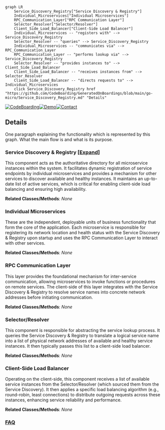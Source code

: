 ```mermaid
graph LR
    Service_Discovery_Registry["Service Discovery & Registry"]
    Individual_Microservices["Individual Microservices"]
    RPC_Communication_Layer["RPC Communication Layer"]
    Selector_Resolver["Selector/Resolver"]
    Client_Side_Load_Balancer["Client-Side Load Balancer"]
    Individual_Microservices -- "registers with" --> Service_Discovery_Registry
    Selector_Resolver -- "queries" --> Service_Discovery_Registry
    Individual_Microservices -- "communicates via" --> RPC_Communication_Layer
    RPC_Communication_Layer -- "performs lookup via" --> Service_Discovery_Registry
    Selector_Resolver -- "provides instances to" --> Client_Side_Load_Balancer
    Client_Side_Load_Balancer -- "receives instances from" --> Selector_Resolver
    Client_Side_Load_Balancer -- "directs requests to" --> Individual_Microservices
    click Service_Discovery_Registry href "https://github.com/CodeBoarding/GeneratedOnBoardings/blob/main/go-micro/Service_Discovery_Registry.md" "Details"
```

[![CodeBoarding](https://img.shields.io/badge/Generated%20by-CodeBoarding-9cf?style=flat-square)](https://github.com/CodeBoarding/CodeBoarding)[![Demo](https://img.shields.io/badge/Try%20our-Demo-blue?style=flat-square)](https://www.codeboarding.org/demo)[![Contact](https://img.shields.io/badge/Contact%20us%20-%20contact@codeboarding.org-lightgrey?style=flat-square)](mailto:contact@codeboarding.org)

## Details

One paragraph explaining the functionality which is represented by this graph. What the main flow is and what is its purpose.

### Service Discovery & Registry [[Expand]](./Service_Discovery_Registry.md)
This component acts as the authoritative directory for all microservice instances within the system. It facilitates dynamic registration of service endpoints by individual microservices and provides a mechanism for other services to discover available and healthy instances. It maintains an up-to-date list of active services, which is critical for enabling client-side load balancing and ensuring high availability.


**Related Classes/Methods**: _None_

### Individual Microservices
These are the independent, deployable units of business functionality that form the core of the application. Each microservice is responsible for registering its network location and health status with the Service Discovery & Registry upon startup and uses the RPC Communication Layer to interact with other services.


**Related Classes/Methods**: _None_

### RPC Communication Layer
This layer provides the foundational mechanism for inter-service communication, allowing microservices to invoke functions or procedures on remote services. The client-side of this layer integrates with the Service Discovery & Registry to resolve service names into concrete network addresses before initiating communication.


**Related Classes/Methods**: _None_

### Selector/Resolver
This component is responsible for abstracting the service lookup process. It queries the Service Discovery & Registry to translate a logical service name into a list of physical network addresses of available and healthy service instances. It then typically passes this list to a client-side load balancer.


**Related Classes/Methods**: _None_

### Client-Side Load Balancer
Operating on the client-side, this component receives a list of available service instances from the Selector/Resolver (which sourced them from the Service Discovery). It then applies a specific load balancing algorithm (e.g., round-robin, least connections) to distribute outgoing requests across these instances, enhancing service reliability and performance.


**Related Classes/Methods**: _None_



### [FAQ](https://github.com/CodeBoarding/GeneratedOnBoardings/tree/main?tab=readme-ov-file#faq)
